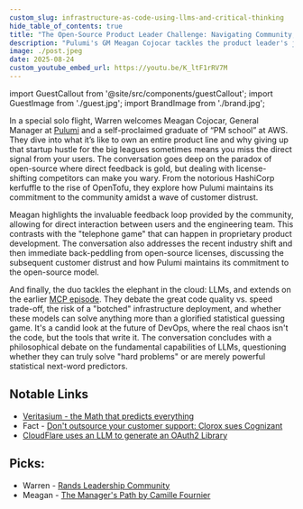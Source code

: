 ```yaml
---
custom_slug: infrastructure-as-code-using-llms-and-critical-thinking
hide_table_of_contents: true
title: "The Open-Source Product Leader Challenge: Navigating Community, Code, and Collaboration Chaos"
description: "Pulumi's GM Meagan Cojocar tackles the product leader's journey, the future of open source, her experience at AWS versus Pulumi, and the philosophical debate around LLMs in DevOps."
image: ./post.jpeg
date: 2025-08-24
custom_youtube_embed_url: https://youtu.be/K_ltF1rRV7M
---
```


import GuestCallout from '@site/src/components/guestCallout';
import GuestImage from './guest.jpg';
import BrandImage from './brand.jpg';

<GuestCallout name="Meagan Cojocar " link="https://www.linkedin.com/in/meagancojocar/" image={GuestImage} brandImg={BrandImage} />

In a special solo flight, Warren welcomes Meagan Cojocar, General Manager at [Pulumi](https://www.pulumi.com/) and a self-proclaimed graduate of “PM school” at AWS. They dive into what it’s like to own an entire product line and why giving up that startup hustle for the big leagues sometimes means you miss the direct signal from your users. The conversation goes deep on the paradox of open-source where direct feedback is gold, but dealing with license-shifting competitors can make you wary. From the notorious HashiCorp kerfuffle to the rise of OpenTofu, they explore how Pulumi maintains its commitment to the community amidst a wave of customer distrust.

Meagan highlights the invaluable feedback loop provided by the community, allowing for direct interaction between users and the engineering team. This contrasts with the "telephone game" that can happen in proprietary product development. The conversation also addresses the recent industry shift and then immediate back-peddling from open-source licenses, discussing the subsequent customer distrust and how Pulumi maintains its commitment to the open-source model.

And finally, the duo tackles the elephant in the cloud: LLMs, and extends on the earlier [MCP episode](../mcp-servers-and-agent-interactions/index.md). They debate the great code quality vs. speed trade-off, the risk of a "botched" infrastructure deployment, and whether these models can solve anything more than a glorified statistical guessing game. It's a candid look at the future of DevOps, where the real chaos isn't the code, but the tools that write it. The conversation concludes with a philosophical debate on the fundamental capabilities of LLMs, questioning whether they can truly solve "hard problems" or are merely powerful statistical next-word predictors.

## Notable Links
* [Veritasium - the Math that predicts everything](https://www.youtube.com/watch?v=KZeIEiBrT_w)
* Fact - [Don't outsource your customer support: Clorox sues Cognizant](https://arstechnica.com/security/2025/07/how-do-hackers-get-passwords-sometimes-they-just-ask/)
* [CloudFlare uses an LLM to generate an OAuth2 Library](https://neilmadden.blog/2025/06/06/a-look-at-cloudflares-ai-coded-oauth-library/)

## Picks:
* Warren - [Rands Leadership Community](https://randsinrepose.com/welcome-to-rands-leadership-slack/)
* Meagan - [The Manager's Path by Camille Fournier](https://amzn.to/48SfvnA)